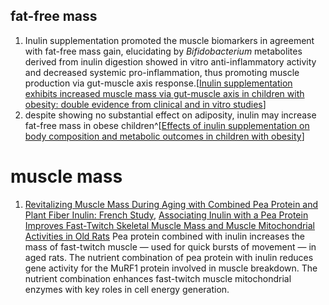 ## fat-free mass
1. Inulin supplementation promoted the muscle biomarkers in agreement with fat-free mass gain, elucidating by _Bifidobacterium_ metabolites derived from inulin digestion showed in vitro anti-inflammatory activity and decreased systemic pro-inflammation, thus promoting muscle production via gut-muscle axis response.[[Inulin supplementation exhibits increased muscle mass via gut-muscle axis in children with obesity: double evidence from clinical and in vitro studies](https://www.nature.com/articles/s41598-024-61781-1)]
2. despite showing no substantial effect on adiposity, inulin may increase fat-free mass in obese children^[[Effects of inulin supplementation on body composition and metabolic outcomes in children with obesity](https://www.nature.com/articles/s41598-022-17220-0)]

# muscle mass
1. [Revitalizing Muscle Mass During Aging with Combined Pea Protein and Plant Fiber Inulin: French Study](https://www.nmn.com/news/revitalizing-muscle-mass-during-aging-with-combined-pea-protein-and-plant-fiber-inulin-french-study), [Associating Inulin with a Pea Protein Improves Fast-Twitch Skeletal Muscle Mass and Muscle Mitochondrial Activities in Old Rats](https://pubmed.ncbi.nlm.nih.gov/37686798/)
   Pea protein combined with inulin increases the mass of fast-twitch muscle — used for quick bursts of movement — in aged rats.
   The nutrient combination of pea protein with inulin reduces gene activity for the MuRF1 protein involved in muscle breakdown.
   The nutrient combination enhances fast-twitch muscle mitochondrial enzymes with key roles in cell energy generation.